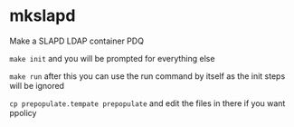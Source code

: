 # mkslapd
Make a SLAPD LDAP container PDQ

`make init`  and you will be prompted for everything else

`make run`  after this you can use the run command by itself as the init
steps will be ignored

`cp prepopulate.tempate prepopulate` and edit the files in there if you
want ppolicy

